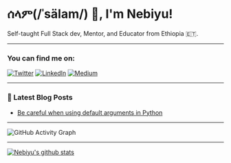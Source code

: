 # ሰላም(/ˈsälam/) 👋, I'm Nebiyu!
Self-taught Full Stack dev, Mentor, and Educator from Ethiopia 🇪🇹.

---
### You can find me on:
[![Twitter](https://img.shields.io/badge/Twitter-1DA1F2?style=for-the-badge&logo=twitter&logoColor=white)](https://twitter.com/nebex_elias)
[![LinkedIn](https://img.shields.io/badge/LinkedIn-0077B5?style=for-the-badge&logo=linkedin&logoColor=white)](https://www.linkedin.com/in/nebiyu-elias-talefe-8a2b24168/)
[![Medium](https://img.shields.io/badge/Medium-12100E?style=for-the-badge&logo=medium&logoColor=white)](https://medium.com/@nebiyuelias1)

---
### 📕 Latest Blog Posts
- [Be careful when using default arguments in Python](https://medium.com/@nebiyuelias1/be-careful-when-using-default-arguments-in-python-fd92df94efee)

---
![GitHub Activity Graph](https://activity-graph.herokuapp.com/graph?username=nebiyuelias1&theme=dracula&hide_border=true)

---
[![Nebiyu's github stats](https://github-readme-stats.vercel.app/api?username=nebiyuelias1&theme=dark&show_icons=true&count_private=true)](https://github.com/nebiyuelias1)


